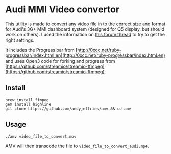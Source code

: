 # Audi MMI Video convertor
This utility is made to convert any video file in to the correct size and format for Audi's 3G+ MMI dashboard system (designed for Q5 display, but should work on others).  I used the information on [this forum thread](http://www.myaudiq5.com/index.php/topic/21721-would-anyone-mind-trying-this-video-file-on-their-q5-with-mmi-plus/) to try to get the right settings.

It includes the Progress bar from [http://0xcc.net/ruby-progressbar/index.html.en](http://0xcc.net/ruby-progressbar/index.html.en) and uses Open3 code for forking and progress from [https://github.com/streamio/streamio-ffmpeg](https://github.com/streamio/streamio-ffmpeg).

## Install

    brew install ffmpeg  
    gem install highline
    git clone https://github.com/andyjeffries/amv && cd amv
    
## Usage

    ./amv video_file_to_convert.mov
    
AMV will then transcode the file to `video_file_to_convert_audi.mp4`.

